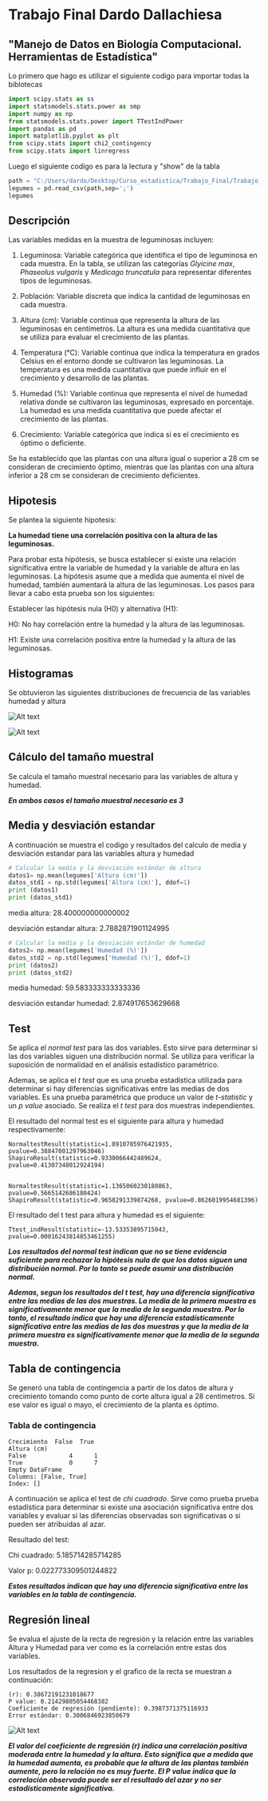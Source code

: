 # Trabajo Final Dardo Dallachiesa

## "Manejo de Datos en Biología Computacional. Herramientas de Estadística"

Lo primero que hago es utilizar el siguiente codigo para importar todas la biblotecas


````python 
import scipy.stats as ss
import statsmodels.stats.power as smp
import numpy as np
from statsmodels.stats.power import TTestIndPower
import pandas as pd
import matplotlib.pyplot as plt
from scipy.stats import chi2_contingency
from scipy.stats import linregress
````


Luego el siguiente codigo es para la lectura y "show" de la tabla

````python
path = "C:/Users/dardo/Desktop/Curso_estadistica/Trabajo_Final/Trabajo_Final_Dallachiesa/Tabla_Plantas.csv"
legumes = pd.read_csv(path,sep=';')
legumes
````
## Descripción

Las variables medidas en la muestra de leguminosas incluyen:

1) Leguminosa: Variable categórica que identifica el tipo de leguminosa en cada muestra. En la tabla, se utilizan las categorías *Glyicine max*, *Phaseolus vulgaris* y *Medicago truncatula* para representar diferentes tipos de leguminosas.

2) Población: Variable discreta que indica la cantidad de leguminosas en cada muestra.

3) Altura (cm): Variable continua que representa la altura de las leguminosas en centímetros. La altura es una medida cuantitativa que se utiliza para evaluar el crecimiento de las plantas.

4) Temperatura (°C): Variable continua que indica la temperatura en grados Celsius en el entorno donde se cultivaron las leguminosas. La temperatura es una medida cuantitativa que puede influir en el crecimiento y desarrollo de las plantas.

5) Humedad (%): Variable continua que representa el nivel de humedad relativa donde se cultivaron las leguminosas, expresado en porcentaje. La humedad es una medida cuantitativa que puede afectar el crecimiento de las plantas.

6) Crecimiento: Variable categórica que indica si es el crecimiento es óptimo o deficiente. 

Se ha establecido que las plantas con una altura igual o superior a 28 cm se consideran de crecimiento óptimo, 
mientras que las plantas con una altura inferior a 28 cm se consideran de crecimiento deficientes.

## Hipotesis

Se plantea la siguiente hipotesis:

**La humedad tiene una correlación positiva con la altura de las leguminosas.**

Para probar esta hipótesis, se busca establecer si existe una relación significativa entre la variable de humedad 
y la variable de altura en las leguminosas. 
La hipótesis asume que a medida que aumenta el nivel de humedad, también aumentará la altura de las leguminosas.
Los pasos para llevar a cabo esta prueba son los siguientes:

Establecer las hipótesis nula (H0) y alternativa (H1):

H0: No hay correlación entre la humedad y la altura de las leguminosas.

H1: Existe una correlación positiva entre la humedad y la altura de las leguminosas.

## Histogramas

Se obtuvieron las siguientes distribuciones de frecuencia de las variables humedad y altura 

![Alt text](image-3.png)


![Alt text](image-4.png)



## Cálculo del tamaño muestral

Se calcula el tamaño muestral necesario para las variables de altura y humedad. 

***En ambos casos el tamaño muestral necesario es 3***

## Media y desviación estandar

A continuación se muestra el codigo y resultados del calculo de media y desviación estandar para las variables altura y humedad

````python 
# Calcular la media y la desviación estándar de altura
datos1= np.mean(legumes['Altura (cm)'])
datos_std1 = np.std(legumes['Altura (cm)'], ddof=1)
print (datos1)
print (datos_std1)
````
media altura: 28.400000000000002

desviación estandar altura: 2.7882871901124995


````python
# Calcular la media y la desviación estándar de humedad
datos2= np.mean(legumes['Humedad (%)'])
datos_std2 = np.std(legumes['Humedad (%)'], ddof=1)
print (datos2)
print (datos_std2)
````
media humedad: 59.583333333333336


desviación estandar humedad: 2.874917653629668

## Test

Se aplica el *normal test* para las dos variables. Esto sirve para determinar si las dos variables siguen una distribución normal. Se utiliza para verificar la suposición de normalidad en el análisis estadístico paramétrico.

Ademas, se aplica el *t test* que es una prueba estadística utilizada para determinar si hay diferencias significativas entre las medias de dos variables. Es una prueba paramétrica que produce un valor de *t-statistic* y un *p value* asociado.
Se realiza el *t test* para dos muestras independientes.


El resultado del normal test es el siguiente para altura y humedad respectivamente:
````
NormaltestResult(statistic=1.8910785976421935, pvalue=0.38847001297963046)
ShapiroResult(statistic=0.9330066442489624, pvalue=0.41307348012924194)


NormaltestResult(statistic=1.1365060230180863, pvalue=0.5665142686180424)
ShapiroResult(statistic=0.9658291339874268, pvalue=0.8626019954681396)
````



El resultado del t test para altura y humedad es el siguiente: 

````
Ttest_indResult(statistic=-13.53353895715043, pvalue=0.00016243814853461255)
````


***Los resultados del normal test indican que no se tiene evidencia suficiente para rechazar la hipótesis nula de que los datos siguen una distribución normal. Por lo tanto se puede asumir una distribución normal.***

***Ademas, segun los resultados del t test, hay una diferencia significativa entre las medias de las dos muestras. La media de la primera muestra es significativamente menor que la media de la segunda muestra. Por lo tanto, el resultado indica que hay una diferencia estadísticamente significativa entre las medias de las dos muestras y que la media de la primera muestra es significativamente menor que la media de la segunda muestra.*** 

## Tabla de contingencia

Se generó una tabla de contingencia a partir de los datos de altura y crecimiento tomando como punto de corte altura igual a 28 centimetros. Si ese valor es igual o mayo, el crecimiento de la planta es óptimo. 

### Tabla de contingencia

````
Crecimiento  False  True 
Altura (cm)              
False            4      1
True             0      7
Empty DataFrame
Columns: [False, True]
Index: []
````
A continuación se aplica el test de *chi cuadrado*. Sirve como prueba prueba estadística para determinar si existe una asociación significativa entre dos variables y evaluar si las diferencias observadas son significativas o si pueden ser atribuidas al azar.

Resultado del test: 

Chi cuadrado: 5.185714285714285

Valor p: 0.022773309501244822

***Estos resultados indican que hay una diferencia significativa entre las variables en la tabla de contingencia.***

## Regresión lineal

Se evalua el ajuste de la recta de regresión y la relación entre las variables Altura y Humedad para ver como es la correlación entre estas dos variables.

Los resultados de la regresion y el grafico de la recta se muestran a continuación:

````
(r): 0.38672191231018677
P value: 0.21429805054468382
Coeficiente de regresión (pendiente): 0.3987371375116933
Error estándar: 0.3006846923850679
````


![Alt text](image-2.png)

***El valor del coeficiente de regresión (r) indica una correlación positiva moderada entre la humedad y la altura. Esto significa que a medida que la humedad aumenta, es probable que la altura de las plantas también aumente, pero la relación no es muy fuerte. El P value indica que la correlación observada puede ser el resultado del azar y no ser estadísticamente significativa.***

